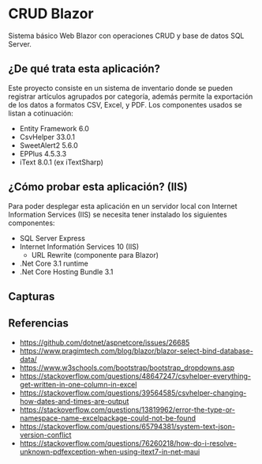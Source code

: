 # CRUD Blazor

Sistema básico Web Blazor con operaciones CRUD y base de datos SQL Server.

## ¿De qué trata esta aplicación?

Este proyecto consiste en un sistema de inventario donde se pueden registrar artículos agrupados por categoría, además permite la exportación de los datos
a formatos CSV, Excel, y PDF. Los componentes usados se listan a cotinuación:

* Entity Framework 6.0
* CsvHelper 33.0.1
* SweetAlert2 5.6.0
* EPPlus 4.5.3.3
* iText 8.0.1 (ex iTextSharp)

## ¿Cómo probar esta aplicación? (IIS)

Para poder desplegar esta aplicación en un servidor local con Internet 
Information Services (IIS) se necesita tener instalado los siguientes 
componentes:

* SQL Server Express
* Internet Informatión Services 10 (IIS)
	* URL Rewrite (componente para Blazor)
* .Net Core 3.1 runtime
* .Net Core Hosting Bundle 3.1

## Capturas

## Referencias
* https://github.com/dotnet/aspnetcore/issues/26685
* https://www.pragimtech.com/blog/blazor/blazor-select-bind-database-data/
* https://www.w3schools.com/bootstrap/bootstrap_dropdowns.asp
* https://stackoverflow.com/questions/48647247/csvhelper-everything-get-written-in-one-column-in-excel
* https://stackoverflow.com/questions/39564585/csvhelper-changing-how-dates-and-times-are-output
* https://stackoverflow.com/questions/13819962/error-the-type-or-namespace-name-excelpackage-could-not-be-found
* https://stackoverflow.com/questions/65794381/system-text-json-version-conflict
* https://stackoverflow.com/questions/76260218/how-do-i-resolve-unknown-pdfexception-when-using-itext7-in-net-maui

